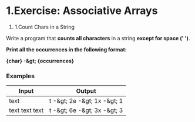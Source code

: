 ﻿# 1.Exercise: Associative Arrays

1. 1.Count Chars in a String

Write a program that **counts all characters** in a string **except for space (&#39; &#39;)**.

**Print all the occurrences in the following format:**

**{char} -\&gt; {occurrences}**

### Examples

| **Input** | **Output** |
| --- | --- |
| text | t -\&gt; 2e -\&gt; 1x -\&gt; 1 |
| text text text  | t -\&gt; 6e -\&gt; 3x -\&gt; 3 |

